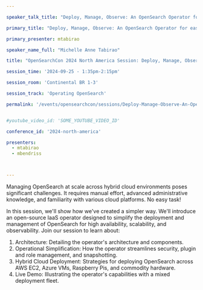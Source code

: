 ```yaml
---

speaker_talk_title: "Deploy, Manage, Observe: An OpenSearch Operator for easier hybrid cloud operations, at scale"

primary_title: "Deploy, Manage, Observe: An OpenSearch Operator for easier hybrid cloud operations, at scale"

primary_presenter: mtabirao

speaker_name_full: "Michelle Anne Tabirao"

title: "OpenSearchCon 2024 North America Session: Deploy, Manage, Observe: An OpenSearch Operator for easier hybrid cloud operations, at scale"

session_time: '2024-09-25 - 1:35pm-2:15pm' 

session_room: 'Continental BR 1-3' 

session_track: 'Operating OpenSearch' 

permalink: '/events/opensearchcon/sessions/Deploy-Manage-Observe-An-OpenSearch-Operator-for-easier-hybrid-cloud-operations-at-scale.html'


#youtube_video_id: 'SOME_YOUTUBE_VIDEO_ID' 

conference_id: '2024-north-america' 

presenters: 
  - mtabirao 
  - mbendriss 



---
```

Managing OpenSearch at scale across hybrid cloud environments poses significant challenges. It requires manual effort, advanced administrative knowledge, and familiarity with various cloud platforms. No easy task!

In this session, we'll show how we've created a simpler way. We'll introduce an open-source IaaS operator designed to simplify the deployment and management of OpenSearch for high availability, scalability, and observability. Join our session to learn about:

1. Architecture: Detailing the operator's architecture and components.
2. Operational Simplification: How the operator streamlines security, plugin and role management, and snapshotting.
3. Hybrid Cloud Deployment: Strategies for deploying OpenSearch across AWS EC2, Azure VMs, Raspberry Pis, and commodity hardware.
4. Live Demo: Illustrating the operator's capabilities with a mixed deployment fleet.

